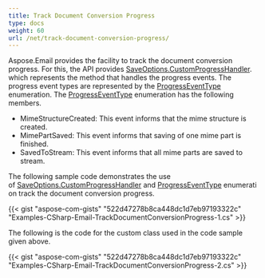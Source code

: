 ```yaml
---
title: Track Document Conversion Progress
type: docs
weight: 60
url: /net/track-document-conversion-progress/
---
```



Aspose.Email provides the facility to track the document conversion progress. For this, the API provides [SaveOptions.CustomProgressHandler](https://reference.aspose.com/email/net/aspose.email/saveoptions/customprogresshandler/). which represents the method that handles the progress events. The progress event types are represented by the [ProgressEventType](https://reference.aspose.com/email/net/aspose.email/progresseventtype/) enumeration. The [ProgressEventType](https://reference.aspose.com/email/net/aspose.email/progresseventtype/) enumeration has the following members.

- MimeStructureCreated: This event informs that the mime structure is created.
- MimePartSaved: This event informs that saving of one mime part is finished.
- SavedToStream: This event informs that all mime parts are saved to stream.

The following sample code demonstrates the use of [SaveOptions.CustomProgressHandler](https://reference.aspose.com/email/net/aspose.email/saveoptions/customprogresshandler/) and [ProgressEventType](https://reference.aspose.com/email/net/aspose.email/progresseventtype/) enumeration track the document conversion progress.

{{< gist "aspose-com-gists" "522d47278b8ca448dc1d7eb97193322c" "Examples-CSharp-Email-TrackDocumentConversionProgress-1.cs" >}}

The following is the code for the custom class used in the code sample given above.

{{< gist "aspose-com-gists" "522d47278b8ca448dc1d7eb97193322c" "Examples-CSharp-Email-TrackDocumentConversionProgress-2.cs" >}}
